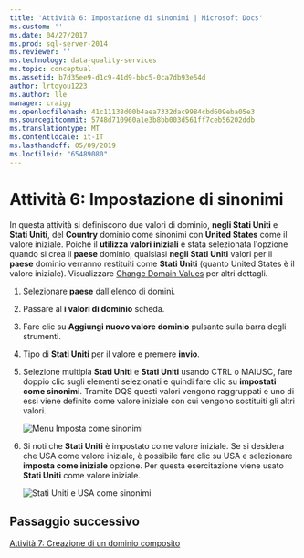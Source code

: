 ```yaml
---
title: 'Attività 6: Impostazione di sinonimi | Microsoft Docs'
ms.custom: ''
ms.date: 04/27/2017
ms.prod: sql-server-2014
ms.reviewer: ''
ms.technology: data-quality-services
ms.topic: conceptual
ms.assetid: b7d35ee9-d1c9-41d9-bbc5-0ca7db93e54d
author: lrtoyou1223
ms.author: lle
manager: craigg
ms.openlocfilehash: 41c11138d00b4aea7332dac9984cbd609eba05e3
ms.sourcegitcommit: 5748d710960a1e3b8bb003d561ff7ceb56202ddb
ms.translationtype: MT
ms.contentlocale: it-IT
ms.lasthandoff: 05/09/2019
ms.locfileid: "65489080"
---
```

# <a name="task-6-setting-synonyms"></a>Attività 6: Impostazione di sinonimi
  In questa attività si definiscono due valori di dominio, **negli Stati Uniti** e **Stati Uniti**, del **Country** dominio come sinonimi con **United States** come il valore iniziale. Poiché il **utilizza valori iniziali** è stata selezionata l'opzione quando si crea il **paese** dominio, qualsiasi **negli Stati Uniti** valori per il **paese** dominio verranno restituiti come **Stati Uniti** (quanto United States è il valore iniziale). Visualizzare [Change Domain Values](https://msdn.microsoft.com/library/hh510408.aspx) per altri dettagli.  
  
1.  Selezionare **paese** dall'elenco di domini.  
  
2.  Passare al **i valori di dominio** scheda.  
  
3.  Fare clic su **Aggiungi nuovo valore dominio** pulsante sulla barra degli strumenti.  
  
4.  Tipo di **Stati Uniti** per il valore e premere **invio**.  
  
5.  Selezione multipla **Stati Uniti** e **Stati Uniti** usando CTRL o MAIUSC, fare doppio clic sugli elementi selezionati e quindi fare clic su **impostati come sinonimi**. Tramite DQS questi valori vengono raggruppati e uno di essi viene definito come valore iniziale con cui vengono sostituiti gli altri valori.  
  
     ![Menu Imposta come sinonimi](../../2014/tutorials/media/et-settingsynonyms-01.jpg "Menu Imposta come sinonimi")  
  
6.  Si noti che **Stati Uniti** è impostato come valore iniziale. Se si desidera che USA come valore iniziale, è possibile fare clic su USA e selezionare **imposta come iniziale** opzione. Per questa esercitazione viene usato **Stati Uniti** come valore iniziale.  
  
     ![Stati Uniti e USA come sinonimi](../../2014/tutorials/media/et-settingsynonyms-02.jpg "negli Stati Uniti e USA come sinonimi")  
  
## <a name="next-step"></a>Passaggio successivo  
 [Attività 7: Creazione di un dominio composito](../../2014/tutorials/task-7-creating-a-composite-domain.md)  
  
  
